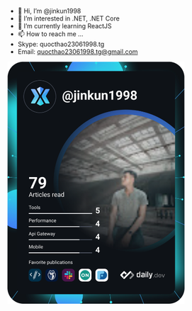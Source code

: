 - 👋 Hi, I’m @jinkun1998
- 👀 I’m interested in .NET, .NET Core
- 🌱 I’m currently learning ReactJS
- 📫 How to reach me ...
- Skype: quocthao23061998.tg
- Email: quocthao23061998.tg@gmail.com

<a href="https://app.daily.dev/jinkun1998"><img src="https://github.com/jinkun1998/jinkun1998/blob/main/devcard.svg" width="400" alt="Quoc Thao's Dev Card"/></a>

<!---
jinkun1998/jinkun1998 is a ✨ special ✨ repository because its `README.md` (this file) appears on your GitHub profile.
You can click the Preview link to take a look at your changes.
--->
